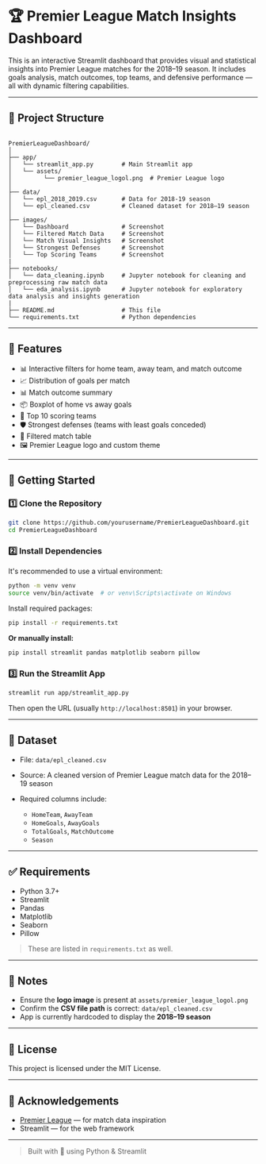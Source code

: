 # 🏆 Premier League Match Insights Dashboard

This is an interactive Streamlit dashboard that provides visual and statistical insights into Premier League matches for the 2018–19 season. It includes goals analysis, match outcomes, top teams, and defensive performance — all with dynamic filtering capabilities.

---

## 📁 Project Structure

```

PremierLeagueDashboard/
│
├── app/
│   └── streamlit_app.py        # Main Streamlit app
│   └── assets/
│         └── premier_league_logol.png  # Premier League logo
│
├── data/
│   └── epl_2018_2019.csv       # Data for 2018-19 season
│   └── epl_cleaned.csv         # Cleaned dataset for 2018–19 season
│
├── images/
│   └── Dashboard               # Screenshot
│   └── Filtered Match Data     # Screenshot
│   └── Match Visual Insights   # Screenshot
│   └── Strongest Defenses      # Screenshot
│   └── Top Scoring Teams       # Screenshot
|
├── notebooks/
│   └── data_cleaning.ipynb     # Jupyter notebook for cleaning and preprocessing raw match data
│   └── eda_analysis.ipynb      # Jupyter notebook for exploratory data analysis and insights generation
|
├── README.md                   # This file
└── requirements.txt            # Python dependencies

````

---

## 🧪 Features

- 📊 Interactive filters for home team, away team, and match outcome
- 📈 Distribution of goals per match
- 📊 Match outcome summary
- 📦 Boxplot of home vs away goals
- 🚀 Top 10 scoring teams
- 🛡️ Strongest defenses (teams with least goals conceded)
- 📑 Filtered match table
- 🖼️ Premier League logo and custom theme

---

## 🚀 Getting Started

### 1️⃣ Clone the Repository

```bash
git clone https://github.com/yourusername/PremierLeagueDashboard.git
cd PremierLeagueDashboard
````

### 2️⃣ Install Dependencies

It's recommended to use a virtual environment:

```bash
python -m venv venv
source venv/bin/activate  # or venv\Scripts\activate on Windows
```

Install required packages:

```bash
pip install -r requirements.txt
```

**Or manually install:**

```bash
pip install streamlit pandas matplotlib seaborn pillow
```

### 3️⃣ Run the Streamlit App

```bash
streamlit run app/streamlit_app.py
```

Then open the URL (usually `http://localhost:8501`) in your browser.

---

## 📂 Dataset

* File: `data/epl_cleaned.csv`
* Source: A cleaned version of Premier League match data for the 2018–19 season
* Required columns include:

  * `HomeTeam`, `AwayTeam`
  * `HomeGoals`, `AwayGoals`
  * `TotalGoals`, `MatchOutcome`
  * `Season`

---

## ✅ Requirements

* Python 3.7+
* Streamlit
* Pandas
* Matplotlib
* Seaborn
* Pillow

> These are listed in `requirements.txt` as well.

---

## 📌 Notes

* Ensure the **logo image** is present at `assets/premier_league_logol.png`
* Confirm the **CSV file path** is correct: `data/epl_cleaned.csv`
* App is currently hardcoded to display the **2018–19 season**

---


## 📄 License

This project is licensed under the MIT License.

---

## 🙌 Acknowledgements

* [Premier League](https://www.premierleague.com/) — for match data inspiration
* Streamlit — for the web framework

---

> Built with 💙 using Python & Streamlit
